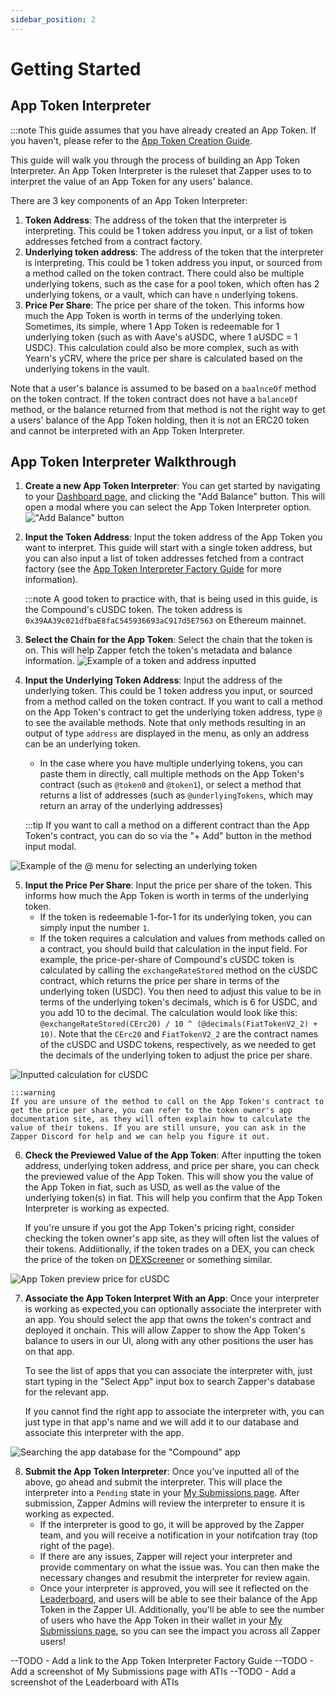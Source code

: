 ```yaml
---
sidebar_position: 2
---
```

# Getting Started

## App Token Interpreter

:::note
This guide assumes that you have already created an App Token. If you haven't, please refer to the [App Token Creation Guide](../app-token-creation/guide.md).

This guide will walk you through the process of building an App Token Interpreter. An App Token Interpreter is the ruleset that Zapper uses to to interpret the value of an App Token for any users' balance.

There are 3 key components of an App Token Interpreter:

1. **Token Address**: The address of the token that the interpreter is interpreting. This could be 1 token address you input, or a list of token addresses fetched from a contract factory.
2. **Underlying token address**: The address of the token that the interpreter is interpreting. This could be 1 token address you input, or sourced from a method called on the token contract. There could also be multiple underlying tokens, such as the case for a pool token, which often has 2 underlying tokens, or a vault, which can have `n` underlying tokens.
3. **Price Per Share**: The price per share of the token. This informs how much the App Token is worth in terms of the underlying token. Sometimes, its simple, where 1 App Token is redeemable for 1 underlying token (such as with Aave's aUSDC, where 1 aUSDC = 1 USDC). This calculation could also be more complex, such as with Yearn's yCRV, where the price per share is calculated based on the underlying tokens in the vault.

Note that a user's balance is assumed to be based on a `baalnceOf` method on the token contract. If the token contract does not have a `balanceOf` method, or the balance returned from that method is not the right way to get a users' balance of the App Token holding, then it is not an ERC20 token and cannot be interpreted with an App Token Interpreter.

## App Token Interpreter Walkthrough

1. **Create a new App Token Interpreter**: You can get started by navigating to your [Dashboard page](https://www.zapper.xyz/dashboard), and clicking the "Add Balance" button. This will open a modal where you can select the App Token Interpreter option.
!["Add Balance" button](</static/img/assets/add_balance_button.png>)

2. **Input the Token Address**: Input the token address of the App Token you want to interpret. This guide will start with a single token address, but you can also input a list of token addresses fetched from a contract factory (see the [App Token Interpreter Factory Guide](TODO) for more information).

    :::note
    A good token to practice with, that is being used in this guide, is the Compound's cUSDC token. The token address is `0x39AA39c021dfbaE8faC545936693aC917d5E7563` on Ethereum mainnet.

3. **Select the Chain for the App Token**: Select the chain that the token is on. This will help Zapper fetch the token's metadata and balance information.
![Example of a token and address inputted](</static/img/assets/token_address_inputted.png>)

4. **Input the Underlying Token Address**: Input the address of the underlying token. This could be 1 token address you input, or sourced from a method called on the token contract. If you want to call a method on the App Token's contract to get the underlying token address, type `@` to see the available methods. Note that only methods resulting in an output of type `address` are displayed in the menu, as only an address can be an underlying token.
    - In the case where you have multiple underlying tokens, you can paste them in directly, call multiple methods on the App Token's contract (such as `@token0` and `@token1`), or select a method that returns a list of addresses (such as `@underlyingTokens`, which may return an array of the underlying addresses)

    :::tip
    If you want to call a method on a different contract than the App Token's contract, you can do so via the "+ Add" button in the method input modal.

![Example of the `@` menu for selecting an underlying token](</static/img/assets/at_menu.png>)

5. **Input the Price Per Share**: Input the price per share of the token. This informs how much the App Token is worth in terms of the underlying token.
    - If the token is redeemable 1-for-1 for its underlying token, you can simply input the number `1`.
    - If the token requires a calculation and values from methods called on a contract, you should build that calculation in the input field. For example, the price-per-share of Compound's cUSDC token is calculated by calling the `exchangeRateStored` method on the cUSDC contract, which returns the price per share in terms of the underlying token (USDC). You then need to adjust this value to be in terms of the underlying token's decimals, which is 6 for USDC, and you add 10 to the decimal. The calculation would look like this: `@exchangeRateStored(CErc20) / 10 ^ (@decimals(FiatTokenV2_2) + 10)`. Note that the `CErc20` and `FiatTokenV2_2` are the contract names of the cUSDC and USDC tokens, respectively, as we needed to get the decimals of the underlying token to adjust the price per share.

![Inputted calculation for cUSDC](</static/img/assets/inputted_calculation.png>)

    :::warning
    If you are unsure of the method to call on the App Token's contract to get the price per share, you can refer to the token owner's app documentation site, as they will often explain how to calculate the value of their tokens. If you are still unsure, you can ask in the Zapper Discord for help and we can help you figure it out.

6. **Check the Previewed Value of the App Token**: After inputting the token address, underlying token address, and price per share, you can check the previewed value of the App Token. This will show you the value of the App Token in fiat, such as USD, as well as the value of the underlying token(s) in fiat. This will help you confirm that the App Token Interpreter is working as expected. 

    If you're unsure if you got the App Token's pricing right, consider checking the token owner's app site, as they will often list the values of their tokens. Addiitionally, if the token trades on a DEX, you can check the price of the token on [DEXScreener](https://dexscreener.com/) or something similar.

![App Token preview price for cUSDC](</static/img/assets/preview_of_price.png>)

7. **Associate the App Token Interpret With an App**: Once your interpreter is working as expected,you can optionally associate the interpreter with an app. You should select the app that owns the token's contract and deployed it onchain. This will allow Zapper to show the App Token's balance to users in our UI, along with any other positions the user has on that app. 

    To see the list of apps that you can associate the interpreter with, just start typing in the "Select App" input box to search Zapper's database for the relevant app.
    
    If you cannot find the right app to associate the interpreter with, you can just type in that app's name and we will add it to our database and associate this interpreter with the app.

![Searching the app database for the "Compound" app](</static/img/assets/app_search_db.png>)

8. **Submit the App Token Interpreter**: Once you've inputted all of the above, go ahead and submit the interpreter. This will place the interpreter into a `Pending` state in your [My Submissions page](https://zapper.xyz/my-submissions). After submission, Zapper Admins will review the interpreter to ensure it is working as expected. 
    - If the interpreter is good to go, it will be approved by the Zapper team, and you will receive a notification in your notifcation tray (top right of the page). 
    - If there are any issues, Zapper will reject your interpreter and provide commentary on what the issue was. You can then make the necessary changes and resubmit the interpreter for review again.
    - Once your interpreter is approved, you will see it reflected on the [Leaderboard](https://zapper.xyz/curate/leaderboard), and users will be able to see their balance of the App Token in the Zapper UI. Additionally, you'll be able to see the number of users who have the App Token in their wallet in your [My Submissions page](ttps://zapper.xyz/my-submissions), so you can see the impact you across all Zapper users!

--TODO - Add a link to the App Token Interpreter Factory Guide
--TODO - Add a screenshot of My Submissions page with ATIs
--TODO - Add a screenshot of the Leaderboard with ATIs
